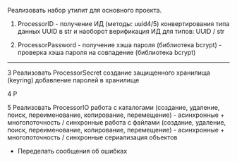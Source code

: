 Реализовать набор утилит для основного проекта.

1) ProcessorID - получение ИД (методы: uuid4/5)
                 конвертирования типа данных UUID в str и наоборот
                 верификация ИД для типов: UUID / str

2) ProcessorPassword - получение хэша пароля (библиотека bcrypt)
                     - проверка хэша пароля на совпадение (библиотека bcrypt)


-------------------------------------------------------------------------------------

3 Реализовать ProcessorSecret
создание защищенного хранилища (keyring)
добавление паролей в хранилище

4 Р

5 Реализовать ProcessorIO
работа с каталогами (создание, удаление, поиск, переименование, копирование, перемещение) - асинхронные + многопоточность / синхронные
работа с файлами (создание, удаление, поиск, переименование, копирование, перемещение) - асинхронные + многопоточность / синхронные
сериализация объектов


- Переделать сообщения об ошибках